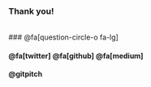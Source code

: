 ### Thank you!
<br>
### @fa[question-circle-o fa-lg]
<br>

#### @fa[twitter] @fa[github] @fa[medium]
#### @gitpitch


